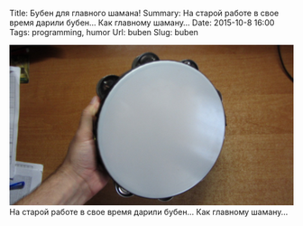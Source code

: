 Title: Бубен для главного шамана!
Summary: На старой работе в свое время дарили бубен… Как главному шаману…
Date: 2015-10-8 16:00
Tags: programming, humor
Url: buben
Slug: buben

![Шаманский бубен](/images/tumblr_nvqnvwKJIt1uh3r1eo1_1280.jpg)
На старой работе в свое время дарили бубен… Как главному шаману…
